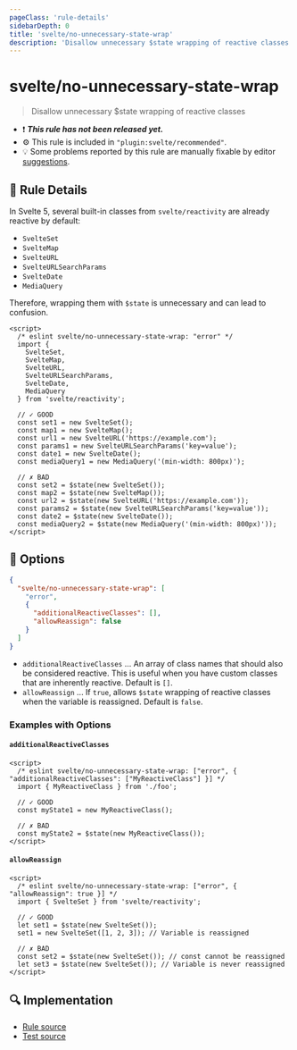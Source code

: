 ```yaml
---
pageClass: 'rule-details'
sidebarDepth: 0
title: 'svelte/no-unnecessary-state-wrap'
description: 'Disallow unnecessary $state wrapping of reactive classes'
---
```


# svelte/no-unnecessary-state-wrap

> Disallow unnecessary $state wrapping of reactive classes

- :exclamation: <badge text="This rule has not been released yet." vertical="middle" type="error"> **_This rule has not been released yet._** </badge>
- :gear: This rule is included in `"plugin:svelte/recommended"`.
- :bulb: Some problems reported by this rule are manually fixable by editor [suggestions](https://eslint.org/docs/developer-guide/working-with-rules#providing-suggestions).

## :book: Rule Details

In Svelte 5, several built-in classes from `svelte/reactivity` are already reactive by default:

- `SvelteSet`
- `SvelteMap`
- `SvelteURL`
- `SvelteURLSearchParams`
- `SvelteDate`
- `MediaQuery`

Therefore, wrapping them with `$state` is unnecessary and can lead to confusion.

<!--eslint-skip-->

```svelte
<script>
  /* eslint svelte/no-unnecessary-state-wrap: "error" */
  import {
    SvelteSet,
    SvelteMap,
    SvelteURL,
    SvelteURLSearchParams,
    SvelteDate,
    MediaQuery
  } from 'svelte/reactivity';

  // ✓ GOOD
  const set1 = new SvelteSet();
  const map1 = new SvelteMap();
  const url1 = new SvelteURL('https://example.com');
  const params1 = new SvelteURLSearchParams('key=value');
  const date1 = new SvelteDate();
  const mediaQuery1 = new MediaQuery('(min-width: 800px)');

  // ✗ BAD
  const set2 = $state(new SvelteSet());
  const map2 = $state(new SvelteMap());
  const url2 = $state(new SvelteURL('https://example.com'));
  const params2 = $state(new SvelteURLSearchParams('key=value'));
  const date2 = $state(new SvelteDate());
  const mediaQuery2 = $state(new MediaQuery('(min-width: 800px)'));
</script>
```

## :wrench: Options

```json
{
  "svelte/no-unnecessary-state-wrap": [
    "error",
    {
      "additionalReactiveClasses": [],
      "allowReassign": false
    }
  ]
}
```

- `additionalReactiveClasses` ... An array of class names that should also be considered reactive. This is useful when you have custom classes that are inherently reactive. Default is `[]`.
- `allowReassign` ... If `true`, allows `$state` wrapping of reactive classes when the variable is reassigned. Default is `false`.

### Examples with Options

#### `additionalReactiveClasses`

```svelte
<script>
  /* eslint svelte/no-unnecessary-state-wrap: ["error", { "additionalReactiveClasses": ["MyReactiveClass"] }] */
  import { MyReactiveClass } from './foo';

  // ✓ GOOD
  const myState1 = new MyReactiveClass();

  // ✗ BAD
  const myState2 = $state(new MyReactiveClass());
</script>
```

#### `allowReassign`

```svelte
<script>
  /* eslint svelte/no-unnecessary-state-wrap: ["error", { "allowReassign": true }] */
  import { SvelteSet } from 'svelte/reactivity';

  // ✓ GOOD
  let set1 = $state(new SvelteSet());
  set1 = new SvelteSet([1, 2, 3]); // Variable is reassigned

  // ✗ BAD
  const set2 = $state(new SvelteSet()); // const cannot be reassigned
  let set3 = $state(new SvelteSet()); // Variable is never reassigned
</script>
```

## :mag: Implementation

- [Rule source](https://github.com/sveltejs/eslint-plugin-svelte/blob/main/packages/eslint-plugin-svelte/src/rules/no-unnecessary-state-wrap.ts)
- [Test source](https://github.com/sveltejs/eslint-plugin-svelte/blob/main/packages/eslint-plugin-svelte/tests/src/rules/no-unnecessary-state-wrap.ts)
